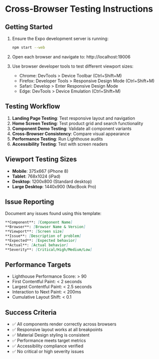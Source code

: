 
# Cross-Browser Testing Instructions

## Getting Started
1. Ensure the Expo development server is running:
   ```bash
   npm start --web
   ```

2. Open each browser and navigate to: http://localhost:19006

3. Use browser developer tools to test different viewport sizes:
   - Chrome: DevTools > Device Toolbar (Ctrl+Shift+M)
   - Firefox: Developer Tools > Responsive Design Mode (Ctrl+Shift+M)
   - Safari: Develop > Enter Responsive Design Mode
   - Edge: DevTools > Device Emulation (Ctrl+Shift+M)

## Testing Workflow
1. **Landing Page Testing**: Test responsive layout and navigation
2. **Home Screen Testing**: Test product grid and search functionality  
3. **Component Demo Testing**: Validate all component variants
4. **Cross-Browser Consistency**: Compare visual appearance
5. **Performance Testing**: Run Lighthouse audits
6. **Accessibility Testing**: Test with screen readers

## Viewport Testing Sizes
- **Mobile**: 375x667 (iPhone 8)
- **Tablet**: 768x1024 (iPad)  
- **Desktop**: 1200x800 (Standard desktop)
- **Large Desktop**: 1440x900 (MacBook Pro)

## Issue Reporting
Document any issues found using this template:

```markdown
**Component**: [Component Name]
**Browser**: [Browser Name & Version]
**Viewport**: [Screen size]
**Issue**: [Description of problem]
**Expected**: [Expected behavior]
**Actual**: [Actual behavior]
**Severity**: [Critical/High/Medium/Low]
```

## Performance Targets
- Lighthouse Performance Score: > 90
- First Contentful Paint: < 2 seconds
- Largest Contentful Paint: < 2.5 seconds
- Interaction to Next Paint: < 200ms
- Cumulative Layout Shift: < 0.1

## Success Criteria
- ✅ All components render correctly across browsers
- ✅ Responsive layout works at all breakpoints
- ✅ Material Design styling is consistent
- ✅ Performance meets target metrics
- ✅ Accessibility compliance verified
- ✅ No critical or high severity issues
